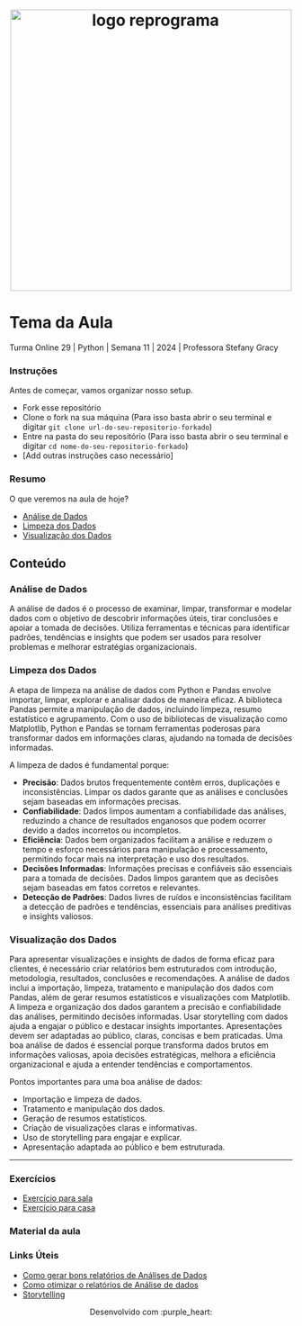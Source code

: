 <h1 align="center">
  <img src="assets/reprograma-fundos-claros.png" alt="logo reprograma" width="500">
</h1>

# Tema da Aula

Turma Online 29 | Python | Semana 11 | 2024 | Professora Stefany Gracy

### Instruções
Antes de começar, vamos organizar nosso setup.
* Fork esse repositório 
* Clone o fork na sua máquina (Para isso basta abrir o seu terminal e digitar `git clone url-do-seu-repositorio-forkado`)
* Entre na pasta do seu repositório (Para isso basta abrir o seu terminal e digitar `cd nome-do-seu-repositorio-forkado`)
* [Add outras instruções caso necessário]

### Resumo
O que veremos na aula de hoje?
* [Análise de Dados](#analise-de-dados)
* [Limpeza dos Dados](#limpeza-dos-dados)
* [Visualização dos Dados](#visualizacao-dos-dados)

## Conteúdo
### Análise de Dados 
A análise de dados é o processo de examinar, limpar, transformar e modelar dados com o objetivo de descobrir informações úteis, tirar conclusões e apoiar a tomada de decisões. Utiliza ferramentas e técnicas para identificar padrões, tendências e insights que podem ser usados para resolver problemas e melhorar estratégias organizacionais.

### Limpeza dos Dados
A etapa de limpeza na análise de dados com Python e Pandas envolve importar, limpar, explorar e analisar dados de maneira eficaz. A biblioteca Pandas permite a manipulação de dados, incluindo limpeza, resumo estatístico e agrupamento. Com o uso de bibliotecas de visualização como Matplotlib, Python e Pandas se tornam ferramentas poderosas para transformar dados em informações claras, ajudando na tomada de decisões informadas.

A limpeza de dados é fundamental porque:

* **Precisão**: Dados brutos frequentemente contêm erros, duplicações e inconsistências. Limpar os dados garante que as análises e conclusões sejam baseadas em informações precisas.
* **Confiabilidade**: Dados limpos aumentam a confiabilidade das análises, reduzindo a chance de resultados enganosos que podem ocorrer devido a dados incorretos ou incompletos.
* **Eficiência**: Dados bem organizados facilitam a análise e reduzem o tempo e esforço necessários para manipulação e processamento, permitindo focar mais na interpretação e uso dos resultados.
* **Decisões Informadas**: Informações precisas e confiáveis são essenciais para a tomada de decisões. Dados limpos garantem que as decisões sejam baseadas em fatos corretos e relevantes.
* **Detecção de Padrões**: Dados livres de ruídos e inconsistências facilitam a detecção de padrões e tendências, essenciais para análises preditivas e insights valiosos.

### Visualização dos Dados
Para apresentar visualizações e insights de dados de forma eficaz para clientes, é necessário criar relatórios bem estruturados com introdução, metodologia, resultados, conclusões e recomendações. A análise de dados inclui a importação, limpeza, tratamento e manipulação dos dados com Pandas, além de gerar resumos estatísticos e visualizações com Matplotlib. A limpeza e organização dos dados garantem a precisão e confiabilidade das análises, permitindo decisões informadas. Usar storytelling com dados ajuda a engajar o público e destacar insights importantes. Apresentações devem ser adaptadas ao público, claras, concisas e bem praticadas. Uma boa análise de dados é essencial porque transforma dados brutos em informações valiosas, apoia decisões estratégicas, melhora a eficiência organizacional e ajuda a entender tendências e comportamentos.

Pontos importantes para uma boa análise de dados:

* Importação e limpeza de dados.
* Tratamento e manipulação dos dados.
* Geração de resumos estatísticos.
* Criação de visualizações claras e informativas.
* Uso de storytelling para engajar e explicar.
* Apresentação adaptada ao público e bem estruturada.

***
### Exercícios 
* [Exercício para sala](https://github.com/mflilian/repo-example/tree/main/exercicios/para-sala)
* [Exercício para casa](https://github.com/mflilian/repo-example/tree/main/exercicios/para-casa)

### Material da aula 

### Links Úteis
- [Como gerar bons relatórios de Análises de Dados](https://toccato.com.br/blog/como-fazer-um-relatorio-e-apresentar-dados-de-forma-impactante/)
- [Como otimizar o relatórios de Análise de dados](https://toccato.com.br/blog/6-dicas-para-otimizar-o-processo-de-criacao-do-seu-relatorio-de-dados/)
- [Storytelling](https://rockcontent.com/br/blog/o-que-e-storytelling-guia-para-voce-dominar-a-arte-de-contar-historias/)



<p align="center">
Desenvolvido com :purple_heart:  
</p>

